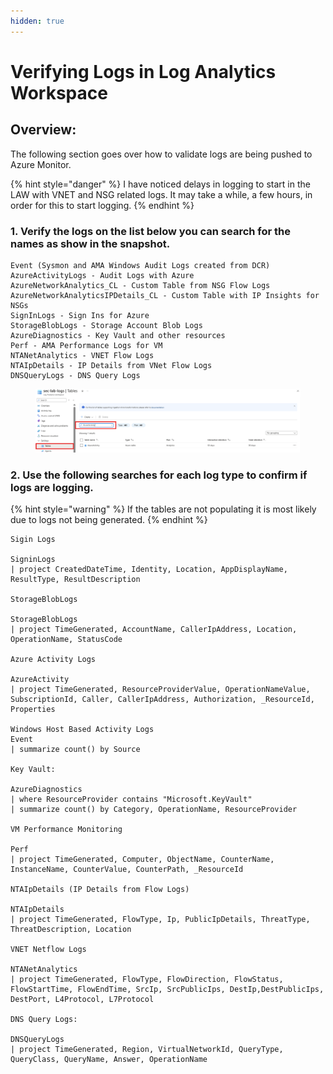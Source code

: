 ```yaml
---
hidden: true
---
```


# Verifying Logs in Log Analytics Workspace

## Overview:

The following section goes over how to validate logs are being pushed to Azure Monitor.&#x20;

{% hint style="danger" %}
I have noticed delays in logging to start in the LAW with VNET and NSG related logs. It may take a while, a few hours, in order for this to start logging.&#x20;
{% endhint %}

### 1. Verify the logs on the list below you can search for the names as show in the snapshot.

```
Event (Sysmon and AMA Windows Audit Logs created from DCR)
AzureActivityLogs - Audit Logs with Azure
AzureNetworkAnalytics_CL - Custom Table from NSG Flow Logs
AzureNetworkAnalyticsIPDetails_CL - Custom Table with IP Insights for NSGs
SignInLogs - Sign Ins for Azure
StorageBlobLogs - Storage Account Blob Logs
AzureDiagnostics - Key Vault and other resources
Perf - AMA Performance Logs for VM
NTANetAnalytics - VNET Flow Logs
NTAIpDetails - IP Details from VNet Flow Logs
DNSQueryLogs - DNS Query Logs
```

<figure><img src=".gitbook/assets/image (21).png" alt=""><figcaption></figcaption></figure>

### 2. Use the following searches for each log type to confirm if logs are logging.&#x20;

{% hint style="warning" %}
If the tables are not populating it is most likely due to logs not being generated.
{% endhint %}

```kusto
Sigin Logs

SigninLogs
| project CreatedDateTime, Identity, Location, AppDisplayName, ResultType, ResultDescription

StorageBlobLogs

StorageBlobLogs
| project TimeGenerated, AccountName, CallerIpAddress, Location, OperationName, StatusCode

Azure Activity Logs

AzureActivity
| project TimeGenerated, ResourceProviderValue, OperationNameValue, SubscriptionId, Caller, CallerIpAddress, Authorization, _ResourceId, Properties

Windows Host Based Activity Logs
Event
| summarize count() by Source

Key Vault:

AzureDiagnostics
| where ResourceProvider contains "Microsoft.KeyVault"
| summarize count() by Category, OperationName, ResourceProvider 

VM Performance Monitoring

Perf
| project TimeGenerated, Computer, ObjectName, CounterName, InstanceName, CounterValue, CounterPath, _ResourceId

NTAIpDetails (IP Details from Flow Logs)

NTAIpDetails
| project TimeGenerated, FlowType, Ip, PublicIpDetails, ThreatType, ThreatDescription, Location

VNET Netflow Logs

NTANetAnalytics
| project TimeGenerated, FlowType, FlowDirection, FlowStatus, FlowStartTime, FlowEndTime, SrcIp, SrcPublicIps, DestIp,DestPublicIps, DestPort, L4Protocol, L7Protocol

DNS Query Logs:

DNSQueryLogs
| project TimeGenerated, Region, VirtualNetworkId, QueryType, QueryClass, QueryName, Answer, OperationName

```

